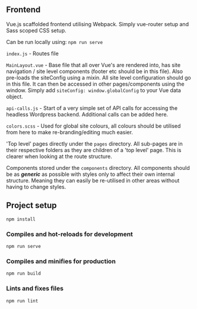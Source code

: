 ## Frontend

Vue.js scaffolded frontend utilising Webpack. Simply vue-router setup and Sass scoped CSS setup.

Can be run locally using: `npm run serve`

`index.js` - Routes file

`MainLayout.vue` - Base file that all over Vue's are rendered into, has site navigation / site level components (footer etc should be in this file). Also pre-loads the siteConfig using a mixin. All site level configuration should go in this file. It can then be accessed in other pages/components using the window. Simply add `siteConfig: window.globalConfig` to your Vue data object.

`api-calls.js` - Start of a very simple set of API calls for accessing the headless Wordpress backend. Additional calls can be added here.

`colors.scss` - Used for global site colours, all colours should be utilised from here to make re-branding/editing much easier.

'Top level' pages directly under the `pages` directory. All sub-pages are in their respective folders as they are children of a 'top level' page. This is clearer when looking at the route structure.

Components stored under the `components` directory. All components should be as _**generic**_ as possible with styles only to affect their own internal structure. Meaning they can easily be re-utilised in other areas without having to change styles.



## Project setup
```
npm install
```

### Compiles and hot-reloads for development
```
npm run serve
```

### Compiles and minifies for production
```
npm run build
```

### Lints and fixes files
```
npm run lint
```
